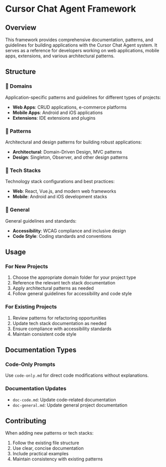 # Cursor Chat Agent Framework

## Overview
This framework provides comprehensive documentation, patterns, and guidelines for building applications with the Cursor Chat Agent system. It serves as a reference for developers working on web applications, mobile apps, extensions, and various architectural patterns.

## Structure

### 📁 Domains
Application-specific patterns and guidelines for different types of projects:
- **Web Apps**: CRUD applications, e-commerce platforms
- **Mobile Apps**: Android and iOS applications
- **Extensions**: IDE extensions and plugins

### 📁 Patterns
Architectural and design patterns for building robust applications:
- **Architectural**: Domain-Driven Design, MVC patterns
- **Design**: Singleton, Observer, and other design patterns

### 📁 Tech Stacks
Technology stack configurations and best practices:
- **Web**: React, Vue.js, and modern web frameworks
- **Mobile**: Android and iOS development stacks

### 📁 General
General guidelines and standards:
- **Accessibility**: WCAG compliance and inclusive design
- **Code Style**: Coding standards and conventions

## Usage

### For New Projects
1. Choose the appropriate domain folder for your project type
2. Reference the relevant tech stack documentation
3. Apply architectural patterns as needed
4. Follow general guidelines for accessibility and code style

### For Existing Projects
1. Review patterns for refactoring opportunities
2. Update tech stack documentation as needed
3. Ensure compliance with accessibility standards
4. Maintain consistent code style

## Documentation Types

### Code-Only Prompts
Use `code-only.md` for direct code modifications without explanations.

### Documentation Updates
- `doc-code.md`: Update code-related documentation
- `doc-general.md`: Update general project documentation

## Contributing
When adding new patterns or tech stacks:
1. Follow the existing file structure
2. Use clear, concise documentation
3. Include practical examples
4. Maintain consistency with existing patterns
